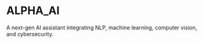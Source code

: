 # ALPHA_AI
A next-gen AI assistant integrating NLP, machine learning, computer vision, and cybersecurity.
